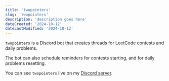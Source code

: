 ```yaml
---
title: 'twopointers'
slug: 'twopointers'
description: 'description goes here'
dateCreated: '2024-10-12'
dateLastModified: '2024-10-12'
---
```


`twopointers` is a Discord bot that creates threads for LeetCode contests and daily problems.

The bot can also schedule reminders for contests starting, and for daily problems resetting.

You can see `twopointers` live on my [Discord server](https://discord.com/invite/TGSwDNVhsQ).
